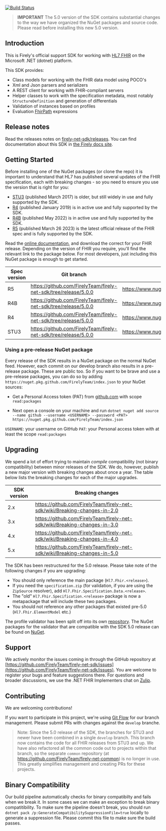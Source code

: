 [![Build Status](https://dev.azure.com/firely/firely-net-sdk/_apis/build/status/FirelyTeam.firely-net-sdk?branchName=develop)](https://dev.azure.com/firely/firely-net-sdk/_build/latest?definitionId=84&branchName=develop)

> **IMPORTANT** The 5.0 version of the SDK contains substantial changes to the way we have organized the NuGet packages and source code. Please read before installing this new 5.0 version.

## Introduction ##
This is Firely's official support SDK for working with [HL7 FHIR][fhir-spec] on the Microsoft .NET (dotnet) platform.

This SDK provides:
* Class models for working with the FHIR data model using POCO's
* Xml and Json parsers and serializers
* A REST client for working with FHIR-compliant servers
* Helper classes to work with the specification metadata, most notably `StructureDefinition` and generation of differentials
* Validation of instances based on profiles
* Evaluation [FhirPath][fhirpath-spec] expressions

## Release notes ##
Read the releases notes on [firely-net-sdk/releases](https://github.com/FirelyTeam/firely-net-sdk/releases). You can find documentation about this SDK in [the Firely docs site][netsdk-docu].


## Getting Started ##
Before installing one of the NuGet packages (or clone the repo) it is important to understand that HL7 has published several updates of the FHIR specification, each with breaking changes - so you need to ensure you use the version that is right for you:

* [STU3][stu3-spec] (published March 2017) is older, but still widely in use and fully supported by the SDK.
* [R4][r4-spec] (published January 2019) is in active use and fully supported by the SDK.
* [R4B][r4B-spec] (published May 2022) is in active use and fully supported by the SDK.
* [R5][r5-spec] (published March 26 2023) is the latest official release of the FHIR spec and is fully supported by the SDK.

Read the [online documentation][netsdk-docu], and download the correct for your FHIR release. Depending on the version of FHIR you require, you'll find the relevant link to the package below. For most developers, just including this NuGet package is enough to get started. 

|Spec version|Git branch| NuGet|
|---|---|---|
|R5 | https://github.com/FirelyTeam/firely-net-sdk/tree/release/5.0.0 | https://www.nuget.org/packages/Hl7.Fhir.R5 |
|R4B| https://github.com/FirelyTeam/firely-net-sdk/tree/release/5.0.0 | https://www.nuget.org/packages/Hl7.Fhir.R4B |
|R4| https://github.com/FirelyTeam/firely-net-sdk/tree/release/5.0.0 | https://www.nuget.org/packages/Hl7.Fhir.R4 | 
|STU3| https://github.com/FirelyTeam/firely-net-sdk/tree/release/5.0.0 | https://www.nuget.org/packages/Hl7.Fhir.STU3 | 

### Using a pre-release NuGet package
Every release of the SDK results in a NuGet package on the normal NuGet feed. However, each commit on our develop branch also results in a pre-release package.
These are public too. So if you want to be brave and use a pre-release packages, you can do so by adding ```https://nuget.pkg.github.com/FirelyTeam/index.json``` to your NuGet sources:

- Get a Personal Access token (PAT) from [github.com][github-pat] with scope ```read:packages```

- Next open a console on your machine and run ```dotnet nuget add source --name github --username <USERNAME> --password <PAT> https://nuget.pkg.github.com/FirelyTeam/index.json```

```USERNAME```: your username on GitHub
```PAT```: your Personal access token with at least the scope ```read:packages```


## Upgrading
We spend a lot of effort trying to maintain *compile* compatibility (not binary compatibility) between minor releases of the SDK. We do, however, publish a new major version with breaking changes about once a year. The table below lists the breaking changes for each of the major upgrades.

|SDK version|Breaking changes
|---|---|
|2.x|https://github.com/FirelyTeam/firely-net-sdk/wiki/Breaking-changes-in-2.0|
|3.x|https://github.com/FirelyTeam/firely-net-sdk/wiki/Breaking-changes-in-3.0|
|4.x|https://github.com/FirelyTeam/firely-net-sdk/wiki/Breaking-changes-in-4.0|
|5.x|https://github.com/FirelyTeam/firely-net-sdk/wiki/Breaking-changes-in-5.0|

The SDK has been restructured for the 5.0 release. Please take note of the following changes if you are upgrading:
* You should only reference the main package (`Hl7.Fhir.<release>`). 
* If you need the `specification.zip` (for validation, if you are using the `ZipSource` resolver), add `Hl7.Fhir.Specification.Data.<release>`.
* The "old" `Hl7.Fhir.Specification.<release>` package is now a metapackage that will include these two packages.
* You should not reference any other packages that existed pre-5.0 (`Hl7.Fhir.ElementModel` etc.)

The profile validator has been split off into its own [repository](https://github.com/FirelyTeam/firely-validator-api). The NuGet packages for the validator that are compatible with the SDK 5.0 release can be found on [NuGet](https://www.nuget.org/packages?q=Hl7.Fhir.Validation.Legacy).

## Support 
We actively monitor the issues coming in through the GitHub repository at [https://github.com/FirelyTeam/firely-net-sdk/issues](https://github.com/FirelyTeam/firely-net-sdk/issues). You are welcome to register your bugs and feature suggestions there. For questions and broader discussions, we use the .NET FHIR Implementers chat on [Zulip][netsdk-zulip].

## Contributing ##
We are welcoming contributions!

If you want to participate in this project, we're using [Git Flow][nvie] for our branch management. Please submit PRs with changes against the `develop` branche.

> Note: Since the 5.0 release of the SDK, the branches for STU3 and newer have been combined in a single `develop` branch. This branch now contains the code for all FHIR releases from STU3 and up. We have also refactored all the common code out to projects within that branch, so the separate `common` repository (at https://github.com/FirelyTeam/firely-net-common) is no longer in use. This greatly simplifies management and creating PRs for these projects.

## Binary Compatibility
Our build pipeline automatically checks for binary compatibilty and fails when we break it. In some cases we can make an exception to break binary compatitibility. 
To make sure the pipeline doesn't break, you should run ```dotnet pack /p:GenerateCompatibilitySuppressionFile=true``` locally to generate a suppression file. Please commit this file to make sure the build passes.



[common-repo]: https://github.com/FirelyTeam/firely-net-common
[netsdk-docu]: https://docs.fire.ly/projects/Firely-NET-SDK/
[netsdk-zulip]: https://chat.fhir.org/#narrow/stream/dotnet
[nvie]: http://nvie.com/posts/a-successful-git-branching-model/
[fhir-spec]: http://www.hl7.org/fhir
[dstu1-spec]: http://hl7.org/fhir/DSTU1/index.html
[dstu2-spec]: http://hl7.org/fhir/DSTU2/index.html
[stu3-spec]: http://www.hl7.org/fhir/stu3
[r4-spec]: http://hl7.org/fhir/R4/
[r4B-spec]: http://hl7.org/fhir/index.html
[r5-spec]: http://build.fhir.org/index.html
[fhirpath-spec]: http://hl7.org/fhirpath/
[github-pat]: https://github.com/settings/apps
